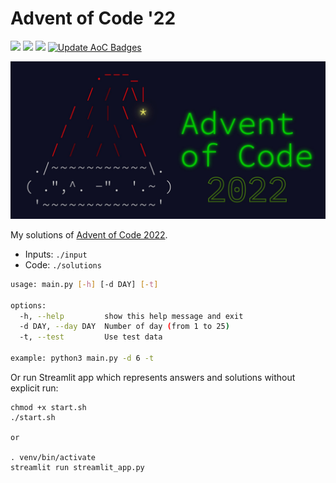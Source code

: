# Advent of Code '22

![](https://img.shields.io/badge/day%20📅-7-blue) ![](https://img.shields.io/badge/stars%20⭐-14-yellow) ![](https://img.shields.io/badge/days%20completed-7-red) [![Update AoC Badges](https://github.com/nryabykh/aoc2022/actions/workflows/main.yml/badge.svg)](https://github.com/nryabykh/aoc2022/actions/workflows/main.yml)

<img src="images/banner.jpeg" width="800" alt="AoC2000 banner"/>


My solutions of [Advent of Code 2022](https://adventofcode.com/2022).

- Inputs: `./input`
- Code: `./solutions`

```bash
usage: main.py [-h] [-d DAY] [-t]

options:
  -h, --help         show this help message and exit
  -d DAY, --day DAY  Number of day (from 1 to 25)
  -t, --test         Use test data

example: python3 main.py -d 6 -t
```

Or run Streamlit app which represents answers and solutions without explicit run:
```
chmod +x start.sh
./start.sh

or

. venv/bin/activate
streamlit run streamlit_app.py
```